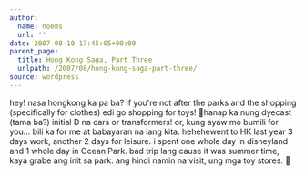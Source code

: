 ```yaml
---
author:
  name: noems
  url: ''
date: 2007-08-10 17:45:05+00:00
parent_page:
  title: Hong Kong Saga, Part Three
  urlpath: /2007/08/hong-kong-saga-part-three/
source: wordpress
---
```


hey! nasa hongkong ka pa ba? if you're not after the parks and the shopping  (specifically for clothes) edi go shopping for toys! 🙂hanap ka nung dyecast (tama ba?) initial D na cars or transformers! or, kung  ayaw mo bumili for you...  bili ka for me at babayaran na lang kita. hehehewent to HK last year 3 days work, another 2 days for leisure. i spent one  whole day in disneyland and 1 whole day in Ocean Park. bad trip lang cause it  was summer time, kaya grabe ang init sa park. ang hindi namin na visit, ung  mga toy stores. 🙂